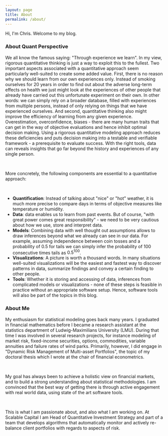 ```yaml
---
layout: page
title: About
permalink: /about/
---
```


Hi, I'm Chris. Welcome to my blog.


### About Quant Perspective

We all know the famous saying: "Through experience we learn". In my
view, rigorous quantitative thinking is just a way to exploit this to
the fullest. Two important aspects associated with a quantitative
approach seem particularly well-suited to create some added value.
First, there is no reason why we should learn from our own experiences
only. Instead of smoking ourselves for 20 years in order to find out
about the adverse long-term effects on health we just might look at
the experiences of other people that already have carried out this
unfortunate experiment on their own. In other words: we can simply
rely on a broader database, filled with experiences from multiple
persons, instead of only relying on things that we have experienced
ourselves. And second, quantitative thinking also might improve the
efficiency of learning from any given experience. Overestimation,
overconfidence, biases - there are many human traits that can get in
the way of objective evaluations and hence inhibit optimal decision
making. Using a rigorous quantitative modeling approach reduces these
deficiencies and puts decision making into a testable and verifiable
framework - a prerequisite to evaluate success. With the right tools,
data can reveals insights that go far beyond the history and
experiences of any single person.

<br>

More concretely, the following components are essential to a
quantitative approach:

<br>

- **Quantification**: Instead of talking about "nice" or "hot"
  weather, it is much more precise to compare days in terms of
  objective measures like temperature or humidity.
- **Data**: data enables us to learn from past events. But of course,
  "with great power comes great responsibility" - we need to be very
  cautious about how we use, store and interpret data.
- **Models**: Combining data with well thought out assumptions allows
  to draw inferences beyond what we already can see in our data. For
  example, assuming independence between coin tosses and a probability
  of $0.5$ for tails we can simply infer the probability of 100
  consecutive times tails as $0.5^{100}$.
- **Visualizations**: A picture is worth a thousand words. In many
  situations well-suited visualizations will be the easiest and
  fastest way to discover patterns in data, summarize findings and
  convey a certain finding to other people.
- **Tools**: Whether it is storing and accessing of data, inferences
  from complicated models or visualizations - none of these steps is
  feasible in practice without an appropriate software setup. Hence,
  software tools will also be part of the topics in this blog.


### About Me

My enthusiasm for statistical modeling goes back many years. I
graduated in financial mathematics before I became a research
assistant at the statistics department of Ludwig-Maximilians
University (LMU). During that time I was involved in several research
projects, for instance modeling of market risk, fixed-income
securities, options, commodities, variable annuities and failure rates
of wind parks. Primarily, however, I did engage in "Dynamic Risk
Management of Multi-asset Portfolios", the topic of my doctoral thesis
which I wrote at the chair of financial econometrics.

<br>

My goal has always been to achieve a holistic view on financial
markets, and to build a strong understanding about statistical
methodologies. I am convinced that the best way of getting there is
through active engagement with real world data, using state of the art
software tools.

<br>

This is what I am passionate about, and also what I am working on. At
Scalable Capital I am Head of Quantitative Investment Strategy and
part of a team that develops algorithms that automatically monitor and
actively re-balance client portfolios with regards to aspects of risk.

